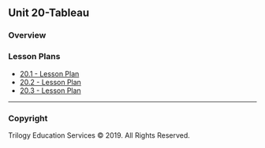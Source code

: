 ## Unit 20-Tableau

### Overview

### Lesson Plans

* [20.1 - Lesson Plan](1/LessonPlan.md)
* [20.2 - Lesson Plan](2/LessonPlan.md)
* [20.3 - Lesson Plan](3/LessonPlan.md)

- - -

### Copyright

Trilogy Education Services © 2019. All Rights Reserved.
